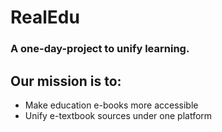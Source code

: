 # RealEdu  
### A one-day-project to unify learning.  
## Our mission is to:  
- Make education e-books more accessible  
- Unify e-textbook sources under one platform  
